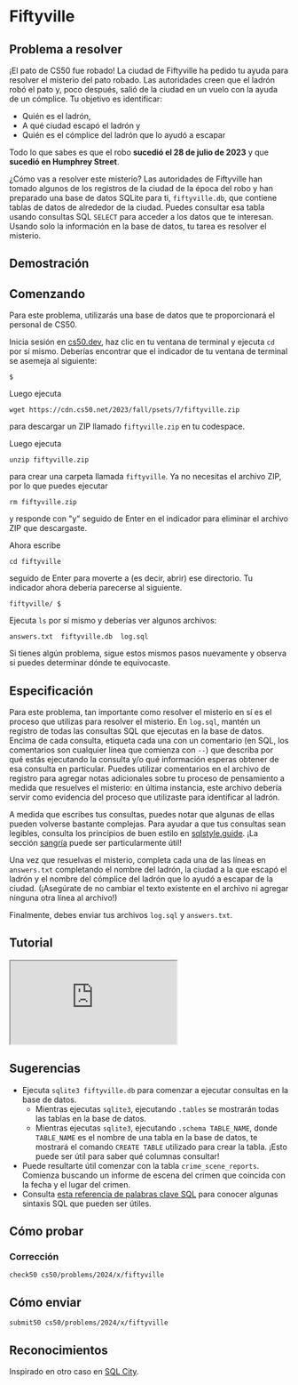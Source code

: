 # Fiftyville

## Problema a resolver

¡El pato de CS50 fue robado! La ciudad de Fiftyville ha pedido tu ayuda para resolver el misterio del pato robado. Las autoridades creen que el ladrón robó el pato y, poco después, salió de la ciudad en un vuelo con la ayuda de un cómplice. Tu objetivo es identificar:

- Quién es el ladrón,
- A qué ciudad escapó el ladrón y
- Quién es el cómplice del ladrón que lo ayudó a escapar

Todo lo que sabes es que el robo **sucedió el 28 de julio de 2023** y que **sucedió en Humphrey Street**.

¿Cómo vas a resolver este misterio? Las autoridades de Fiftyville han tomado algunos de los registros de la ciudad de la época del robo y han preparado una base de datos SQLite para ti, `fiftyville.db`, que contiene tablas de datos de alrededor de la ciudad. Puedes consultar esa tabla usando consultas SQL `SELECT` para acceder a los datos que te interesan. Usando solo la información en la base de datos, tu tarea es resolver el misterio.

## Demostración

<script async="" data-autoplay="1" data-cols="100" data-loop="1" data-rows="12" id="asciicast-YgI5fyTP939jINCZm7l3o7WCY" src="https://asciinema.org/a/YgI5fyTP939jINCZm7l3o7WCY.js"></script>

## Comenzando

Para este problema, utilizarás una base de datos que te proporcionará el personal de CS50.

Inicia sesión en [cs50.dev](https://cs50.dev/), haz clic en tu ventana de terminal y ejecuta `cd` por sí mismo. Deberías encontrar que el indicador de tu ventana de terminal se asemeja al siguiente:

    $

Luego ejecuta

    wget https://cdn.cs50.net/2023/fall/psets/7/fiftyville.zip

para descargar un ZIP llamado `fiftyville.zip` en tu codespace.

Luego ejecuta

    unzip fiftyville.zip

para crear una carpeta llamada `fiftyville`. Ya no necesitas el archivo ZIP, por lo que puedes ejecutar

    rm fiftyville.zip

y responde con "y" seguido de Enter en el indicador para eliminar el archivo ZIP que descargaste.

Ahora escribe

    cd fiftyville

seguido de Enter para moverte a (es decir, abrir) ese directorio. Tu indicador ahora debería parecerse al siguiente.

    fiftyville/ $

Ejecuta `ls` por sí mismo y deberías ver algunos archivos:

    answers.txt  fiftyville.db  log.sql

Si tienes algún problema, sigue estos mismos pasos nuevamente y observa si puedes determinar dónde te equivocaste.

## Especificación

Para este problema, tan importante como resolver el misterio en sí es el proceso que utilizas para resolver el misterio. En `log.sql`, mantén un registro de todas las consultas SQL que ejecutas en la base de datos. Encima de cada consulta, etiqueta cada una con un comentario (en SQL, los comentarios son cualquier línea que comienza con `--`) que describa por qué estás ejecutando la consulta y/o qué información esperas obtener de esa consulta en particular. Puedes utilizar comentarios en el archivo de registro para agregar notas adicionales sobre tu proceso de pensamiento a medida que resuelves el misterio: en última instancia, este archivo debería servir como evidencia del proceso que utilizaste para identificar al ladrón.

A medida que escribes tus consultas, puedes notar que algunas de ellas pueden volverse bastante complejas. Para ayudar a que tus consultas sean legibles, consulta los principios de buen estilo en [sqlstyle.guide](https://www.sqlstyle.guide). ¡La sección [sangría](https://www.sqlstyle.guide/#indentation) puede ser particularmente útil!

Una vez que resuelvas el misterio, completa cada una de las líneas en `answers.txt` completando el nombre del ladrón, la ciudad a la que escapó el ladrón y el nombre del cómplice del ladrón que lo ayudó a escapar de la ciudad. (¡Asegúrate de no cambiar el texto existente en el archivo ni agregar ninguna otra línea al archivo!)

Finalmente, debes enviar tus archivos `log.sql` y `answers.txt`.

## Tutorial

<div class="ratio ratio-16x9" data-video=""><iframe allow="accelerometer; autoplay; encrypted-media; gyroscope; picture-in-picture" allowfullscreen="" class="border" data-video="" src="https://www.youtube.com/embed/YHhgEoJMDnU?modestbranding=0&amp;rel=0&amp;showinfo=0"></iframe></div>

## Sugerencias

- Ejecuta `sqlite3 fiftyville.db` para comenzar a ejecutar consultas en la base de datos.
  - Mientras ejecutas `sqlite3`, ejecutando `.tables` se mostrarán todas las tablas en la base de datos.
  - Mientras ejecutas `sqlite3`, ejecutando `.schema TABLE_NAME`, donde `TABLE_NAME` es el nombre de una tabla en la base de datos, te mostrará el comando `CREATE TABLE` utilizado para crear la tabla. ¡Esto puede ser útil para saber qué columnas consultar!
- Puede resultarte útil comenzar con la tabla `crime_scene_reports`. Comienza buscando un informe de escena del crimen que coincida con la fecha y el lugar del crimen.
- Consulta [esta referencia de palabras clave SQL](https://www.w3schools.com/sql/sql_ref_keywords.asp) para conocer algunas sintaxis SQL que pueden ser útiles.

## Cómo probar

### Corrección

    check50 cs50/problems/2024/x/fiftyville

## Cómo enviar

    submit50 cs50/problems/2024/x/fiftyville

## Reconocimientos

Inspirado en otro caso en [SQL City](https://mystery.knightlab.com/).